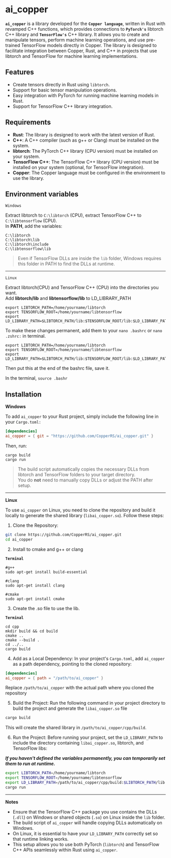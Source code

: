 # ai_copper

**`ai_copper`** is a library developed for the **`Copper language`**, written in Rust with revamped C++ functions, which provides connections to **`PyTorch's`** libtorch C++ library and **`TensorFlow's`** C++ library. It allows you to create and manipulate tensors, perform machine learning operations, and use pre-trained TensorFlow models directly in Copper. The library is designed to facilitate integration between Copper, Rust, and C++ in projects that use libtorch and TensorFlow for machine learning implementations.

## Features

- Create tensors directly in Rust using `libtorch`.
- Support for basic tensor manipulation operations.
- Easy integration with PyTorch for running machine learning models in Rust.
- Support for TensorFlow C++ library integration.


## Requirements

- **Rust**: The library is designed to work with the latest version of Rust.
- **C++**: A C++ compiler (such as g++ or Clang) must be installed on the system.
- **libtorch**: The PyTorch C++ library (CPU version) must be installed on your system.
- **TensorFlow C++**: The TensorFlow C++ library (CPU version) must be installed on your system (optional, for TensorFlow integration).
- **Copper**: The Copper language must be configured in the environment to use the library.

## Environment variables

`Windows`

Extract libtorch to `C:\libtorch` (CPU), extract TensorFlow C++ to `C:\libtensorflow` (CPU).  
In **PATH**, add the variables:

```
C:\libtorch
C:\libtorch\lib
C:\libtorch\include
C:\libtensorflow\lib
```

> Even if TensorFlow DLLs are inside the `lib` folder, Windows requires this folder in PATH to find the DLLs at runtime.

---

`Linux`

Extract libtorch(CPU) and TensorFlow C++ (CPU) into the directories you want.  
Add **libtorch/lib** and **libtensorflow/lib** to LD_LIBRARY_PATH

```
export LIBTORCH_PATH=/home/yourname/libtorch
export TENSORFLOW_ROOT=/home/yourname/libtensorflow
export LD_LIBRARY_PATH=$LIBTORCH_PATH/lib:$TENSORFLOW_ROOT/lib:$LD_LIBRARY_PATH
```

To make these changes permanent, add them to your `nano .bashrc` or `nano .zshrc:` in terminal.

```
export LIBTORCH_PATH=/home/yourname/libtorch
export TENSORFLOW_ROOT=/home/yourname/libtensorflow
export LD_LIBRARY_PATH=$LIBTORCH_PATH/lib:$TENSORFLOW_ROOT/lib:$LD_LIBRARY_PATH
```
Then put this at the end of the bashrc file, save it.

In the terminal, `source .bashr`

## Installation

**Windows**

To add `ai_copper` to your Rust project, simply include the following line in your `Cargo.toml:`

```toml
[dependencies]
ai_copper = { git = "https://github.com/CopperRS/ai_copper.git" }
```

Then, run:

```
cargo build
cargo run
```

> The build script automatically copies the necessary DLLs from libtorch and TensorFlow folders to your target directory.  
> You do **not** need to manually copy DLLs or adjust the PATH after setup.

---

**Linux**

To use `ai_copper` on Linux, you need to clone the repository and build it locally to generate the shared library (`libai_copper.so`). Follow these steps:

1. Clone the Repository:

```bash
git clone https://github.com/CopperRS/ai_copper.git
cd ai_copper
```

2. Install to cmake and g++ or clang

**`Terminal`**

```
#g++
sudo apt-get install build-essential

#clang 
sudo apt-get install clang

#cmake 
sudo apt-get install cmake
```

3. Create the .so file to use the lib.

**`Terminal`**
```
cd cpp
mkdir build && cd build
cmake ..
cmake --build .
cd ../..
cargo build
```

4. Add as a Local Dependency: In your project's `Cargo.toml`, add `ai_copper` as a path dependency, pointing to the cloned repository:

```toml
[dependencies]
ai_copper = { path = "/path/to/ai_copper" }
```

Replace `/path/to/ai_copper` with the actual path where you cloned the repository

5. Build the Project: Run the following command in your project directory to build the project and generate the `libai_copper.so` file

```bash
cargo build
```

This will create the shared library in `/path/to/ai_copper/cpp/build`.

6. Run the Project: Before running your project, set the `LD_LIBRARY_PATH` to include the directory containing `libai_copper.so`, libtorch, and TensorFlow libs:

***If you haven't defined the variables permanently, you can temporarily set them to run at runtime.***

```bash
export LIBTORCH_PATH=/home/yourname/libtorch
export TENSORFLOW_ROOT=/home/yourname/libtensorflow
export LD_LIBRARY_PATH=/path/to/ai_copper/cpp/build:$LIBTORCH_PATH/lib:$TENSORFLOW_ROOT/lib:$LD_LIBRARY_PATH
cargo run
```

---

**Notes**

- Ensure that the TensorFlow C++ package you use contains the DLLs (`.dll`) on Windows or shared objects (`.so`) on Linux inside the `lib` folder.
- The build script of `ai_copper` will handle copying DLLs automatically on Windows.
- On Linux, it is essential to have your `LD_LIBRARY_PATH` correctly set so that runtime linking works.
- This setup allows you to use both PyTorch (`libtorch`) and TensorFlow C++ APIs seamlessly within Rust using `ai_copper`.
